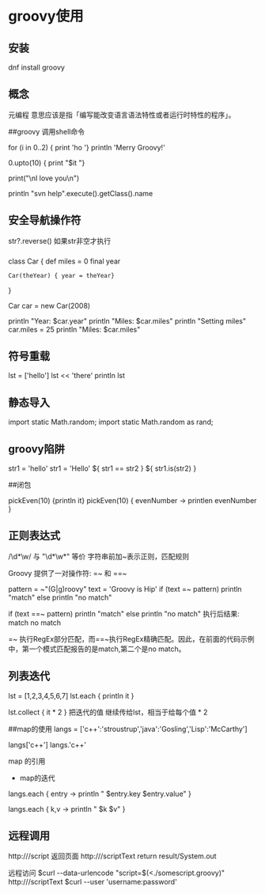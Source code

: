 # groovy使用

## 安装
dnf install groovy


## 概念
元编程 意思应该是指「编写能改变语言语法特性或者运行时特性的程序」。

##groovy 调用shell命令

for (i in 0..2) { print 'ho '}
println 'Merry Groovy!'

0.upto(10) { print "$it "}


print("\nI love you\n")


println "svn help".execute().getClass().name


## 安全导航操作符

str?.reverse()   如果str非空才执行

###
class Car {
    def miles = 0
    final year

    Car(theYear) { year = theYear}
}

Car car = new Car(2008)

println "Year: $car.year"
println "Miles: $car.miles"
println "Setting miles"
car.miles = 25
println "Miles: $car.miles"

## 符号重载

lst = ['hello']
lst << 'there'
println lst

## 静态导入
import static Math.random;
import static Math.random as rand;


## groovy陷阱

str1 = 'hello'
str1 = 'Hello'
${ str1 == str2 }
${ str1.is(str2) }

##闭包

pickEven(10) {println it}
pickEven(10) { evenNumber -> printlen evenNumber }

## 正则表达式

/\d*\w/ 与 "\\d*\\w*" 等价
字符串前加~表示正则，匹配规则

Groovy 提供了一对操作符: =~ 和 ==~

pattern = ~"(G|g)roovy"
text = 'Groovy is Hip'
if (text =~ pattern)
    println "match"
else
    println "no match"

if (text ==~ pattern)
    println "match"
else
    println "no match"
执行后结果:
match
no match

=~ 执行RegEx部分匹配，而==~执行RegEx精确匹配。因此，在前面的代码示例中，第一个模式匹配报告的是match,第二个是no match。

## 列表迭代
lst = [1,2,3,4,5,6,7]
lst.each { println it }

lst.collect { it * 2 }  把迭代的值 继续传给lst，相当于给每个值 * 2

##map的使用
langs = ['c++':'stroustrup','java':'Gosling','Lisp':'McCarthy']

langs['c++']
langs.'c++'

map 的引用

+ map的迭代

langs.each { entry ->
 println " $entry.key $entry.value"
}


langs.each { k,v ->
 println " $k $v"
}


## 远程调用

http://<jenkins>/script
返回页面
http://<jenkins>/scriptText
return result/System.out

远程访问
$curl --data-urlencode "script=$(<./somescript.groovy)" http://<jenkins>/scriptText
$curl --user 'username:password'